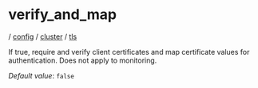 # verify_and_map

/ [config](/ref/config/index.md) / [cluster](/ref/config/config/cluster/index.md) / [tls](/ref/config/config/cluster/tls/index.md)

If true, require and verify client certificates and map certificate values for authentication. Does not apply to monitoring.

_Default value_: `false`
